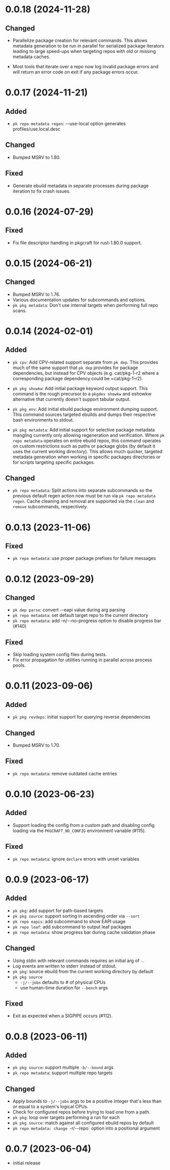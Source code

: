 # 0.0.18 (2024-11-28)

## Changed
- Parallelize package creation for relevant commands. This allows metadata
  generation to be run in parallel for serialized package iterators leading to
  large speed-ups when targeting repos with old or missing metadata caches.

- Most tools that iterate over a repo now log invalid package errors and will
  return an error code on exit if any package errors occur.

# 0.0.17 (2024-11-21)

## Added
- `pk repo metadata regen`: --use-local option generates profiles/use.local.desc

## Changed
- Bumped MSRV to 1.80.

## Fixed
- Generate ebuild metadata in separate processes during package iteration to
  fix crash issues.

# 0.0.16 (2024-07-29)

## Fixed
- Fix file descriptor handling in pkgcraft for rust-1.80.0 support.

# 0.0.15 (2024-06-21)

## Changed
- Bumped MSRV to 1.76.
- Various documentation updates for subcommands and options.
- `pk pkg metadata`: Don't use internal targets when performing full repo scans.

# 0.0.14 (2024-02-01)

## Added
- `pk cpv`: Add CPV-related support separate from `pk dep`. This provides much
  of the same support that `pk dep` provides for package dependencies, but
  instead for CPV objects (e.g. cat/pkg-1-r2 where a corresponding package
  dependency could be =cat/pkg-1-r2).

- `pk pkg showkw`: Add initial package keyword output support. This command is
  the rough precursor to a `pkgdev showkw` and eshowkw alternative that
  currently doesn't support tabular output.

- `pk pkg env`: Add initial ebuild package environment dumping support. This
  command sources targeted ebuilds and dumps their respective bash environments
  to stdout.

- `pk pkg metadata`: Add initial support for selective package metadata
  mangling currently only allowing regeneration and verification. Where `pk
  repo metadata` operates on entire ebuild repos, this command operates on
  custom restrictions such as paths or package globs (by default it uses the
  current working directory). This allows much quicker, targeted metadata
  generation when working in specific packages directories or for scripts
  targeting specific packages.

## Changed
- `pk repo metadata`: Split actions into separate subcommands so the previous
  default regen action now must be run via `pk repo metadata regen`. Cache
  cleaning and removal are supported via the `clean` and `remove` subcommands,
  respectively.

# 0.0.13 (2023-11-06)

## Fixed
- `pk repo metadata`: use proper package prefixes for failure messages

# 0.0.12 (2023-09-29)

## Changed
- `pk dep parse`: convert --eapi value during arg parsing
- `pk repo metadata`: set default target repo to the current directory
- `pk repo metadata`: add -n/--no-progress option to disable progress bar (#140)

## Fixed
- Skip loading system config files during tests.
- Fix error propagation for utilities running in parallel across process pools.

# 0.0.11 (2023-09-06)

## Added
- `pk pkg revdeps`: initial support for querying reverse dependencies

## Changed
- Bumped MSRV to 1.70.

## Fixed
- `pk repo metadata`: remove outdated cache entries

# 0.0.10 (2023-06-23)

## Added
- Support loading the config from a custom path and disabling config loading
  via the `PKGCRAFT_NO_CONFIG` environment variable (#115).

## Fixed
- `pk repo metadata`: ignore `declare` errors with unset variables

# 0.0.9 (2023-06-17)

## Added
- `pk pkg`: add support for path-based targets
- `pk pkg source`: support sorting in ascending order via `--sort`
- `pk repo eapis`: add subcommand to show EAPI usage
- `pk repo leaf`: add subcommand to output leaf packages
- `pk repo metadata`: show progress bar during cache validation phase

## Changed
- Using stdin with relevant commands requires an initial arg of `-`.
- Log events are written to stderr instead of stdout.
- `pk pkg`: source ebuild from the current working directory by default
- `pk pkg source`
  - `-j/--jobs` defaults to # of physical CPUs
  - use human-time duration for `--bench` args

## Fixed
- Exit as expected when a SIGPIPE occurs (#112).

# 0.0.8 (2023-06-11)

## Added
- `pk pkg source`: support multiple `-b/--bound` args
- `pk repo metadata`: support multiple repo targets

## Changed
- Apply bounds to `-j/--jobs` args to be a positive integer that's less than or
  equal to a system's logical CPUs.
- Check for configured repos before trying to load one from a path.
- `pk pkg`: loop over targets performing a run for each
- `pk pkg source`: match against all configured ebuild repos by default
- `pk repo metadata: change `-r/--repo` option into a positional argument

# 0.0.7 (2023-06-04)

- initial release
